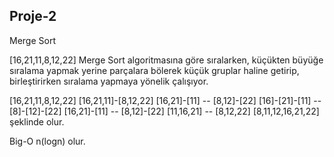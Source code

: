 ## Proje-2

Merge Sort 

[16,21,11,8,12,22] Merge Sort algoritmasına göre sıralarken, küçükten büyüğe sıralama yapmak yerine parçalara bölerek küçük gruplar haline getirip, birleştirirken sıralama yapmaya yönelik çalışıyor.

[16,21,11,8,12,22]
[16,21,11]-[8,12,22]
[16,21]-[11] -- [8,12]-[22]
[16]-[21]-[11] -- [8]-[12]-[22]
[16,21]-[11] -- [8,12]-[22]
[11,16,21] -- [8,12,22]
[8,11,12,16,21,22] şeklinde olur.

Big-O n(logn) olur.